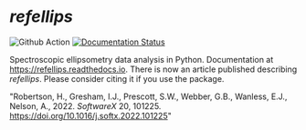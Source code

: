 # *refellips*

![Github Action](https://github.com/refnx/refellips/workflows/Test/badge.svg)
[![Documentation Status](https://readthedocs.org/projects/refellips/badge/?version=latest)](https://refellips.readthedocs.io/en/latest/?badge=latest)

Spectroscopic ellipsometry data analysis in Python. Documentation at https://refellips.readthedocs.io.
There is now an article published describing *refellips*. Please consider citing it if you use the package.

  "Robertson, H., Gresham, I.J., Prescott, S.W., Webber, G.B., Wanless, E.J., Nelson, A., 2022. *SoftwareX* 20, 101225. https://doi.org/10.1016/j.softx.2022.101225"